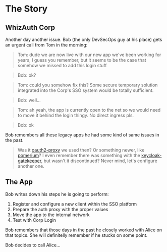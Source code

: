 # The Story

## WhizAuth Corp

Another day another issue. Bob (the only DevSecOps guy at his place) gets an urgent call from Tom in the morning:

> Tom: dude we are now live with our new app we've been working for years, I guess you remember, but it seems to be the case that somehow we missed to add this login stuff

> Bob: ok?

> Tom: could you somehow fix this? Some secure temporary solution integrated into the Corp's SSO system would be totally sufficient.

> Bob: well...

> Tom: ah yeah, the app is currently open to the net so we would need to move it behind the login thingy. No direct ingress pls.

> Bob: ok

Bob remembers all these legacy apps he had some kind of same issues in the past. 

> Was it [oauth2-proxy](https://oauth2-proxy.github.io/oauth2-proxy/) we used then? Or something newer, like [pomerium](https://www.pomerium.com/)? I even remember there was something with the [keycloak-gatekeeper](https://github.com/oneconcern/keycloak-gatekeeper), but wasn't it discontinued? Never mind, let's configure another one.

## The App

Bob writes down his steps he is going to perform:

1. Register and configure a new client within the SSO platform
2. Prepare the auth proxy with the proper values
3. Move the app to the internal network
4. Test with Corp Login

Bob remembers that those days in the past he closely worked with Alice on that topics. She will definitelly remember if he stucks on some point.

Bob decides to call Alice...